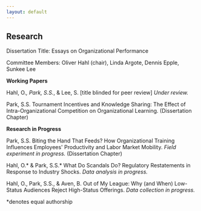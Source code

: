```yaml
---
layout: default
---
```


## Research

Dissertation Title: Essays on Organizational Performance

Committee Members: Oliver Hahl (chair), Linda Argote, Dennis Epple, Sunkee Lee

**Working Papers**

Hahl, O.*, Park, S.S.*, & Lee, S. [title blinded for peer review] _Under review._

Park, S.S. Tournament Incentives and Knowledge Sharing: The Effect of Intra-Organizational Competition on Organizational Learning. (Dissertation Chapter)



**Research in Progress**

Park, S.S. Biting the Hand That Feeds? How Organizational Training Influences Employees' Productivity and Labor Market Mobility. _Field experiment in progress._ (Dissertation Chapter)

Hahl, O.* & Park, S.S.* What Do Scandals Do? Regulatory Restatements in Response to Industry Shocks. _Data analysis in progress._

Hahl, O., Park, S.S., & Aven, B. Out of My League: Why (and When) Low-Status Audiences Reject High-Status Offerings. _Data collection in progress._

*denotes equal authorship
